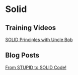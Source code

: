 # Solid

## Training Videos

[SOLID Principles with Uncle Bob](https://cleancoders.com/videos/clean-code/solid-principles)

## Blog Posts 

[From STUPID to SOLID Code!](http://williamdurand.fr/2013/07/30/from-stupid-to-solid-code/)


